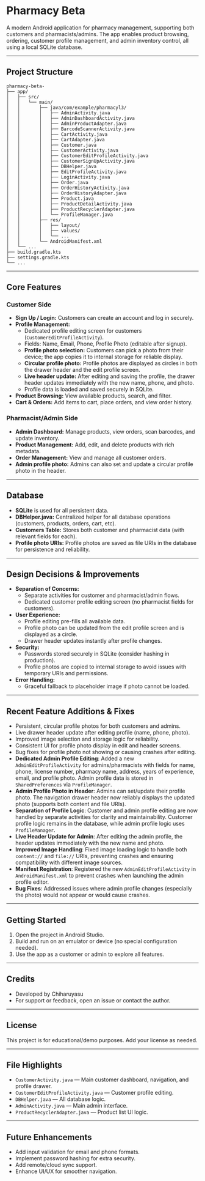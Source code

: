 # Pharmacy Beta

A modern Android application for pharmacy management, supporting both customers and pharmacists/admins. The app enables product browsing, ordering, customer profile management, and admin inventory control, all using a local SQLite database.

---

## Project Structure

```
pharmacy-beta-
├── app/
│   ├── src/
│   │   └── main/
│   │       ├── java/com/example/pharmacyl3/
│   │       │   ├── AdminActivity.java
│   │       │   ├── AdminDashboardActivity.java
│   │       │   ├── AdminProductAdapter.java
│   │       │   ├── BarcodeScannerActivity.java
│   │       │   ├── CartActivity.java
│   │       │   ├── CartAdapter.java
│   │       │   ├── Customer.java
│   │       │   ├── CustomerActivity.java
│   │       │   ├── CustomerEditProfileActivity.java
│   │       │   ├── CustomerSignUpActivity.java
│   │       │   ├── DBHelper.java
│   │       │   ├── EditProfileActivity.java
│   │       │   ├── LoginActivity.java
│   │       │   ├── Order.java
│   │       │   ├── OrderHistoryActivity.java
│   │       │   ├── OrderHistoryAdapter.java
│   │       │   ├── Product.java
│   │       │   ├── ProductDetailActivity.java
│   │       │   ├── ProductRecyclerAdapter.java
│   │       │   └── ProfileManager.java
│   │       ├── res/
│   │       │   ├── layout/
│   │       │   ├── values/
│   │       │   └── ...
│   │       └── AndroidManifest.xml
│   └── ...
├── build.gradle.kts
├── settings.gradle.kts
└── ...
```

---

## Core Features

### Customer Side
- **Sign Up / Login:** Customers can create an account and log in securely.
- **Profile Management:**
  - Dedicated profile editing screen for customers (`CustomerEditProfileActivity`).
  - Fields: Name, Email, Phone, Profile Photo (editable after signup).
  - **Profile photo selection:** Customers can pick a photo from their device; the app copies it to internal storage for reliable display.
  - **Circular profile photo:** Profile photos are displayed as circles in both the drawer header and the edit profile screen.
  - **Live header update:** After editing and saving the profile, the drawer header updates immediately with the new name, phone, and photo.
  - Profile data is loaded and saved securely in SQLite.
- **Product Browsing:** View available products, search, and filter.
- **Cart & Orders:** Add items to cart, place orders, and view order history.

### Pharmacist/Admin Side
- **Admin Dashboard:** Manage products, view orders, scan barcodes, and update inventory.
- **Product Management:** Add, edit, and delete products with rich metadata.
- **Order Management:** View and manage all customer orders.
- **Admin profile photo:** Admins can also set and update a circular profile photo in the header.

---

## Database
- **SQLite** is used for all persistent data.
- **DBHelper.java:** Centralized helper for all database operations (customers, products, orders, cart, etc).
- **Customers Table:** Stores both customer and pharmacist data (with relevant fields for each).
- **Profile photo URIs:** Profile photos are saved as file URIs in the database for persistence and reliability.

---

## Design Decisions & Improvements
- **Separation of Concerns:**
  - Separate activities for customer and pharmacist/admin flows.
  - Dedicated customer profile editing screen (no pharmacist fields for customers).
- **User Experience:**
  - Profile editing pre-fills all available data.
  - Profile photo can be updated from the edit profile screen and is displayed as a circle.
  - Drawer header updates instantly after profile changes.
- **Security:**
  - Passwords stored securely in SQLite (consider hashing in production).
  - Profile photos are copied to internal storage to avoid issues with temporary URIs and permissions.
- **Error Handling:**
  - Graceful fallback to placeholder image if photo cannot be loaded.

---

## Recent Feature Additions & Fixes
- Persistent, circular profile photos for both customers and admins.
- Live drawer header update after editing profile (name, phone, photo).
- Improved image selection and storage logic for reliability.
- Consistent UI for profile photo display in edit and header screens.
- Bug fixes for profile photo not showing or causing crashes after editing.
- **Dedicated Admin Profile Editing**: Added a new `AdminEditProfileActivity` for admins/pharmacists with fields for name, phone, license number, pharmacy name, address, years of experience, email, and profile photo. Admin profile data is stored in `SharedPreferences` via `ProfileManager`.
- **Admin Profile Photo in Header**: Admins can set/update their profile photo. The navigation drawer header now reliably displays the updated photo (supports both content and file URIs).
- **Separation of Profile Logic**: Customer and admin profile editing are now handled by separate activities for clarity and maintainability. Customer profile logic remains in the database, while admin profile logic uses `ProfileManager`.
- **Live Header Update for Admin**: After editing the admin profile, the header updates immediately with the new name and photo.
- **Improved Image Handling**: Fixed image loading logic to handle both `content://` and `file://` URIs, preventing crashes and ensuring compatibility with different image sources.
- **Manifest Registration**: Registered the new `AdminEditProfileActivity` in `AndroidManifest.xml` to prevent crashes when launching the admin profile editor.
- **Bug Fixes**: Addressed issues where admin profile changes (especially the photo) would not appear or would cause crashes.

---

## Getting Started

1. Open the project in Android Studio.
2. Build and run on an emulator or device (no special configuration needed).
3. Use the app as a customer or admin to explore all features.

---

## Credits
- Developed by Chiharuyasu
- For support or feedback, open an issue or contact the author.

---

## License
This project is for educational/demo purposes. Add your license as needed.

---

## File Highlights
- `CustomerActivity.java` — Main customer dashboard, navigation, and profile drawer.
- `CustomerEditProfileActivity.java` — Customer profile editing.
- `DBHelper.java` — All database logic.
- `AdminActivity.java` — Main admin interface.
- `ProductRecyclerAdapter.java` — Product list UI logic.

---

## Future Enhancements
- Add input validation for email and phone formats.
- Implement password hashing for extra security.
- Add remote/cloud sync support.
- Enhance UI/UX for smoother navigation.
